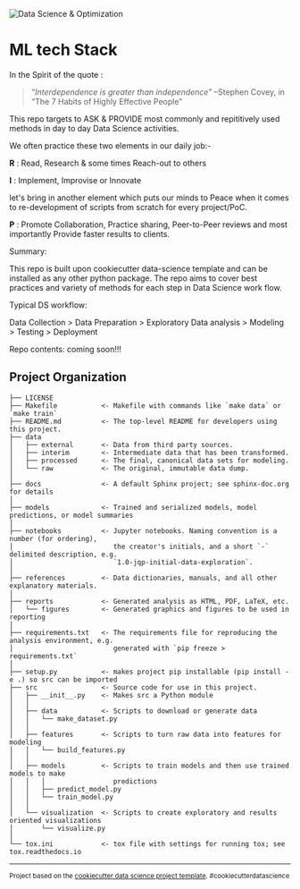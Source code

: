 ![Data Science & Optimization](https://mysite.na.xom.com/personal/upstreamaccts_shusoni/Documents/Shared%20with%20Everyone/logo.png)

ML tech Stack
==============================
In the Spirit of the quote :
> “*Interdependence is greater than independence*” 
>    –Stephen Covey, in “The 7 Habits of Highly Effective People”

This repo targets to ASK & PROVIDE most commonly and repititively used methods in day to day
Data Science activities.

We often practice these two elements in our daily job:-

**R** : Read, Research & some times Reach-out to others

**I** : Implement, Improvise or Innovate 

let's bring in another element which puts our minds to Peace when it comes to re-development 
of scripts from scratch for every project/PoC.

**P** : Promote Collaboration, Practice sharing, Peer-to-Peer reviews and most importantly 
        Provide faster results to clients.

Summary:

This repo is built upon cookiecutter data-science template and can be installed as any other 
python package. The repo aims to cover best practices and variety of methods for each step
in Data Science work flow.

Typical DS workflow:

Data Collection > Data Preparation > Exploratory Data analysis > Modeling > Testing > Deployment

Repo contents:
coming soon!!!

Project Organization
------------

    ├── LICENSE
    ├── Makefile           <- Makefile with commands like `make data` or `make train`
    ├── README.md          <- The top-level README for developers using this project.
    ├── data
    │   ├── external       <- Data from third party sources.
    │   ├── interim        <- Intermediate data that has been transformed.
    │   ├── processed      <- The final, canonical data sets for modeling.
    │   └── raw            <- The original, immutable data dump.
    │
    ├── docs               <- A default Sphinx project; see sphinx-doc.org for details
    │
    ├── models             <- Trained and serialized models, model predictions, or model summaries
    │
    ├── notebooks          <- Jupyter notebooks. Naming convention is a number (for ordering),
    │                         the creator's initials, and a short `-` delimited description, e.g.
    │                         `1.0-jqp-initial-data-exploration`.
    │
    ├── references         <- Data dictionaries, manuals, and all other explanatory materials.
    │
    ├── reports            <- Generated analysis as HTML, PDF, LaTeX, etc.
    │   └── figures        <- Generated graphics and figures to be used in reporting
    │
    ├── requirements.txt   <- The requirements file for reproducing the analysis environment, e.g.
    │                         generated with `pip freeze > requirements.txt`
    │
    ├── setup.py           <- makes project pip installable (pip install -e .) so src can be imported
    ├── src                <- Source code for use in this project.
    │   ├── __init__.py    <- Makes src a Python module
    │   │
    │   ├── data           <- Scripts to download or generate data
    │   │   └── make_dataset.py
    │   │
    │   ├── features       <- Scripts to turn raw data into features for modeling
    │   │   └── build_features.py
    │   │
    │   ├── models         <- Scripts to train models and then use trained models to make
    │   │   │                 predictions
    │   │   ├── predict_model.py
    │   │   └── train_model.py
    │   │
    │   └── visualization  <- Scripts to create exploratory and results oriented visualizations
    │       └── visualize.py
    │
    └── tox.ini            <- tox file with settings for running tox; see tox.readthedocs.io


--------

<p><small>Project based on the <a target="_blank" href="https://drivendata.github.io/cookiecutter-data-science/">cookiecutter data science project template</a>. #cookiecutterdatascience</small></p>

